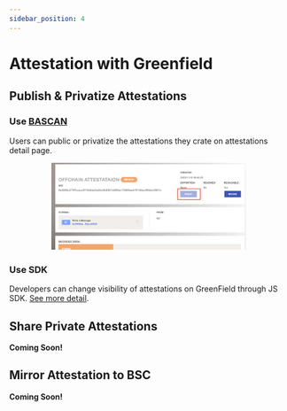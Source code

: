 ```yaml
---
sidebar_position: 4
---
```

# Attestation with Greenfield

## Publish & Privatize Attestations

### Use [BASCAN](https://bascan.io)

Users can public or privatize the attestations they crate on attestations detail page.

<div align="center" id="public">
    <img src="/figures/public.png" width="70%" />
</div>

### Use SDK

Developers can change visibility of attestations on GreenField through JS SDK. [See more detail](../sdk/js.md#change-visibility-of-attestations-on-greenfield).

## Share Private Attestations

**Coming Soon!**

## Mirror Attestation to BSC

**Coming Soon!**
